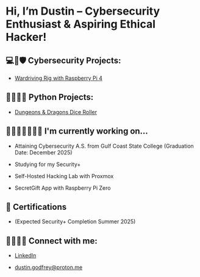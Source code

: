 # Hi, I’m Dustin – Cybersecurity Enthusiast & Aspiring Ethical Hacker!

## 💻🔑🛡 Cybersecurity Projects:

- [Wardriving Rig with Raspberry Pi 4](https://github.com/dustinGodfrey/wardriver)


## 🧑🏻‍💻🐍 Python Projects:

- [Dungeons & Dragons Dice Roller](https://github.com/dustinGodfrey/dndroller)


## 🧑🏻‍💻📓✍🏻💡 I'm currently working on...

- Attaining Cybersecurity A.S. from Gulf Coast State College (Graduation Date: December 2025)

- Studying for my Security+

- Self-Hosted Hacking Lab with Proxmox

- SecretGift App with Raspberry Pi Zero
 

## 📃 Certifications

- (Expected Security+ Completion Summer 2025)


## 👥🙋🏻‍♂️ Connect with me:

- [LinkedIn](https://www.linkedin.com/in/dustingodfrey/)

- dustin.godfrey@proton.me
